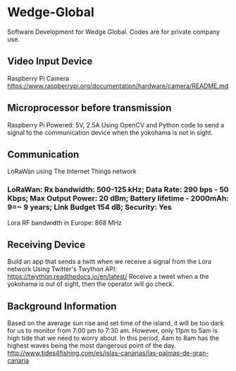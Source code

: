 # Wedge-Global
Software Development for Wedge Global.
Codes are for private company use.

## Video Input Device
Raspberry Pi Camera
https://www.raspberrypi.org/documentation/hardware/camera/README.md

## Microprocessor before transmission
Raspberry Pi
Powered: 5V, 2.5A
Using OpenCV and Python code to send a signal to the communication device when the yokohama is not in sight.

## Communication
LoRaWan using The Internet Things network
### LoRaWan: Rx bandwidth: 500-125 kHz; Data Rate: 290 bps - 50 Kbps; Max Output Power: 20 dBm; Battery lifetime - 2000mAh: 9=~ 9 years; Link Budget 154 dB; Security: Yes
Lora RF bandwidth in Europe: 868 MHz

## Receiving Device
Build an app that sends a twitt when we receive a signal from the Lora network
Using Twitter's Twython API: https://twython.readthedocs.io/en/latest/
Receive a tweet when a the yokohama is out of sight, then the operator will go check.



## Background Information
Based on the average sun rise and set time of the island, it will be too dark for us to monitor from 7:00 pm to 7:30 am. However, only 11pm to 5am is high tide that we need to worry about. In this period, 4am to 8am has the highest waves being the most dangerous point of the day.
http://www.tides4fishing.com/es/islas-canarias/las-palmas-de-gran-canaria
